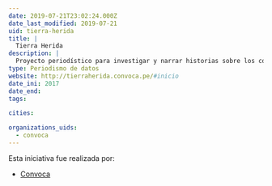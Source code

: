 ```yaml
---
date: 2019-07-21T23:02:24.000Z
date_last_modified: 2019-07-21
uid: tierra-herida
title: |
  Tierra Herida
description: |
  Proyecto periodístico para investigar y narrar historias sobre los costos sociales y ambientales de la concentración de la tierra, las maniobras comerciales y actividades ilícitas que destruyen los bosques y ecosistemas en Perú y América Latina.
type: Periodismo de datos
website: http://tierraherida.convoca.pe/#inicio
date_ini: 2017
date_end: 
tags:

cities: 

organizations_uids:
  - convoca
---
```


Esta iniciativa fue realizada por:

- [Convoca](/organizaciones/convoca)
